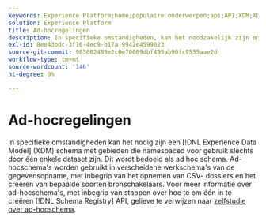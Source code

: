```yaml
---
keywords: Experience Platform;home;populaire onderwerpen;api;API;XDM;XDM-systeem;ervaringsgegevensmodel;Experience gegevensmodel;Experience Data Model;Data Model;Schema Register;Schema Register;ad-hoc;ad-hoc;Ad-hoc;Ad-hoc;Ad-hoc;Adhoc;
solution: Experience Platform
title: Ad-hocregelingen
description: In specifieke omstandigheden, kan het noodzakelijk zijn om een schema XDM met gebieden tot stand te brengen die namespaced voor gebruik slechts door één enkele dataset zijn. Dit wordt bedoeld als ad hoc schema.
exl-id: 8ee43bdc-3f16-4ec9-b17a-9942e4599023
source-git-commit: 983682489e2c0e70069dbf495ab90fc9555aae2d
workflow-type: tm+mt
source-wordcount: '146'
ht-degree: 0%

---
```


# Ad-hocregelingen

In specifieke omstandigheden kan het nodig zijn een [!DNL Experience Data Model] (XDM) schema met gebieden die namespaced voor gebruik slechts door één enkele dataset zijn. Dit wordt bedoeld als ad hoc schema. Ad-hocschema&#39;s worden gebruikt in verscheidene werkschema&#39;s van de gegevensopname, met inbegrip van het opnemen van CSV- dossiers en het creëren van bepaalde soorten bronschakelaars. Voor meer informatie over ad-hocschema&#39;s, met inbegrip van stappen over hoe te om één in te creëren [!DNL Schema Registry] API, gelieve te verwijzen naar [zelfstudie over ad-hocschema](../tutorials/ad-hoc.md).
